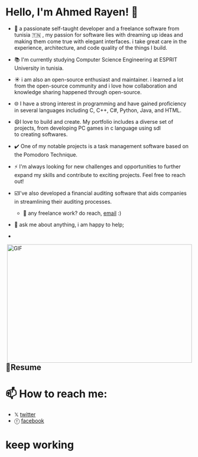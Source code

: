 
# Hello, I'm   Ahmed Rayen! 👋

- 🚀 a passionate self-taught  developer and a freelance software  from tunisia  🇹🇳 , my passion for software lies with dreaming up ideas and making them come true with elegant interfaces. i take great care in the experience, architecture, and code quality of the things I build.

- 📚 I'm currently studying Computer Science Engineering at ESPRIT University in tunisia.
  
- ☀️ i am also an open-source enthusiast and maintainer. i learned a lot from the open-source community and i love how collaboration and knowledge sharing happened through open-source.

- 🌐 I have a strong interest  in programming and have gained proficiency in several languages including C, C++, C#, Python, Java, and HTML.

- 😄I love to build and create. My portfolio includes a diverse set of projects, from developing PC games in c language using sdl  
to creating softwares.

- ✔️ One of my notable projects is a task management software based on the Pomodoro Technique.

- ⚡ I'm always looking for new challenges and opportunities to further expand my skills and contribute  to exciting projects. Feel free to reach out!

- ☑️I've also developed a financial auditing software that aids companies in streamlining their auditing processes.

  - 💼 any freelance work? do reach, [email](mailto:arayen138@gmail.com) :)
- 💬 ask me about anything, i am happy to help;

- 
<img align="right" alt="GIF" 
src="https://github.com/rayen-feb/rayen-feb/assets/131598929/3f1ca225-abb3-4978-aa4a-a3edb85fc65c"
width="500" height="320" />



 ## 📑Resume 

 
 
 # 📫 How to reach me: 
 - 𝕏   [twitter](@RayenBouaz71944)  
 - ⓕ  [facebook](@rayen.bouazizi.79 )

# keep working


